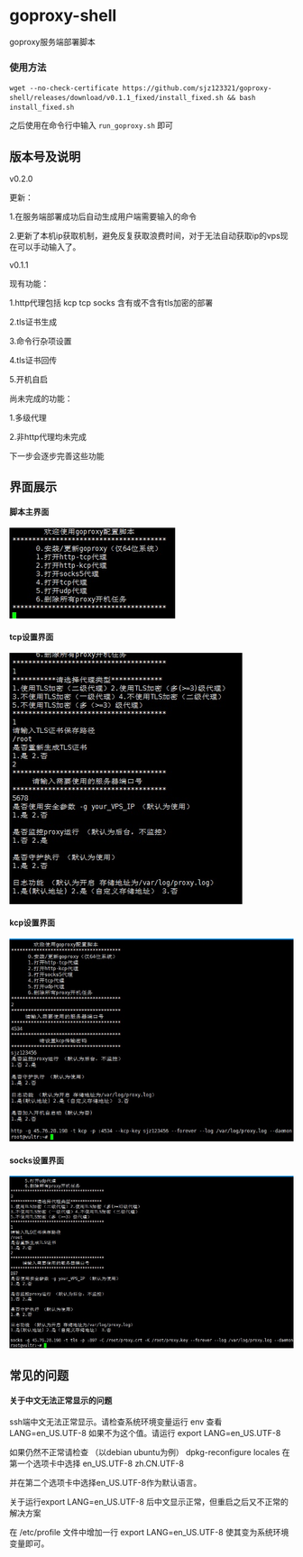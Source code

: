 # goproxy-shell

goproxy服务端部署脚本
### 使用方法
`wget --no-check-certificate https://github.com/sjz123321/goproxy-shell/releases/download/v0.1.1_fixed/install_fixed.sh && bash install_fixed.sh`

之后使用在命令行中输入 `run_goproxy.sh` 即可

## 版本号及说明
v0.2.0

更新： 

1.在服务端部署成功后自动生成用户端需要输入的命令 

2.更新了本机ip获取机制，避免反复获取浪费时间，对于无法自动获取ip的vps现在可以手动输入了。


v0.1.1

现有功能：

1.http代理包括 kcp tcp socks 含有或不含有tls加密的部署

2.tls证书生成

3.命令行杂项设置

4.tls证书回传

5.开机自启

尚未完成的功能：

1.多级代理

2.非http代理均未完成



下一步会逐步完善这些功能

## 界面展示

#### 脚本主界面
![1.1](/pic/main.jpg) 
#### tcp设置界面
![1.2](/pic/tcp.jpg) 
#### kcp设置界面
![1.3](/pic/kcp.jpg) 
#### socks设置界面
![1.4](/pic/socks.jpg) 

## 常见的问题
#### 关于中文无法正常显示的问题

ssh端中文无法正常显示。请检查系统环境变量运行 env 查看 LANG=en_US.UTF-8 如果不为这个值。请运行 export LANG=en_US.UTF-8

如果仍然不正常请检查 （以debian ubuntu为例） dpkg-reconfigure locales 在第一个选项卡中选择 en_US.UTF-8 zh.CN.UTF-8

并在第二个选项卡中选择en_US.UTF-8作为默认语言。

关于运行export LANG=en_US.UTF-8 后中文显示正常，但重启之后又不正常的解决方案

在 /etc/profile 文件中增加一行 export LANG=en_US.UTF-8 使其变为系统环境变量即可。
